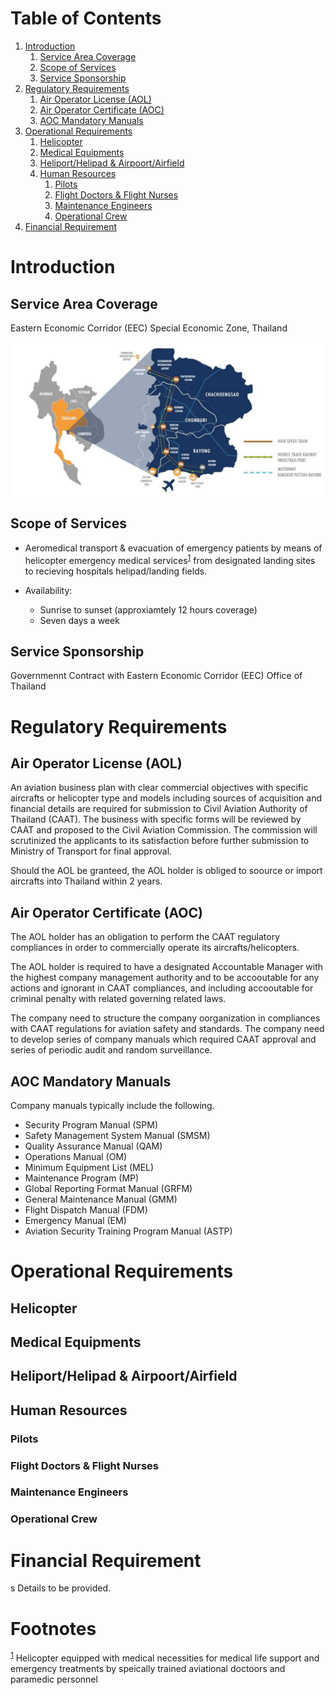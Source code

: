 
# Table of Contents

1.  [Introduction](#orgec4b600)
    1.  [Service Area Coverage](#org9c5a6da)
    2.  [Scope of Services](#orga6fe940)
    3.  [Service Sponsorship](#orge91e27a)
2.  [Regulatory Requirements](#org12efa03)
    1.  [Air Operator License (AOL)](#org4e32d7e)
    2.  [Air Operator Certificate (AOC)](#org2a4c3cf)
    3.  [AOC Mandatory Manuals](#orgcf9cd3d)
3.  [Operational Requirements](#org66aacf3)
    1.  [Helicopter](#orge8af71d)
    2.  [Medical Equipments](#org187fe8f)
    3.  [Heliport/Helipad & Airpoort/Airfield](#org27829fd)
    4.  [Human Resources](#org205104a)
        1.  [Pilots](#org5fca76e)
        2.  [Flight Doctors & Flight Nurses](#orge9dab97)
        3.  [Maintenance Engineers](#org846f36f)
        4.  [Operational Crew](#org9448681)
4.  [Financial Requirement](#orgc416525)



<a id="orgec4b600"></a>

# Introduction


<a id="org9c5a6da"></a>

## Service Area Coverage

Eastern Economic Corridor (EEC) Special Economic Zone, Thailand

![img](./eec_photo1.jpg)


<a id="orga6fe940"></a>

## Scope of Services

-   Aeromedical transport & evacuation of emergency patients by means of helicopter emergency medical services<sup><a id="fnr.1" class="footref" href="#fn.1">1</a></sup> from designated landing sites to recieving hospitals helipad/landing fields.

-   Availability:
    -   Sunrise to sunset (approxiamtely 12 hours coverage)
    -   Seven days a week


<a id="orge91e27a"></a>

## Service Sponsorship

Governmennt Contract with Eastern Economic Corridor (EEC) Office of Thailand


<a id="org12efa03"></a>

# Regulatory Requirements


<a id="org4e32d7e"></a>

## Air Operator License (AOL)

An aviation business plan with clear commercial objectives with specific aircrafts or helicopter type and models including sources of acquisition and financial details are required for submission to Civil Aviation Authority of Thailand (CAAT). The business with specific forms will be reviewed by CAAT and proposed to the Civil Aviation Commission. The commission will scrutinized the applicants to its satisfaction before further submission to Ministry of Transport for final approval.

Should the AOL be granteed, the AOL holder is obliged to soource or import aircrafts into Thailand within 2 years.


<a id="org2a4c3cf"></a>

## Air Operator Certificate (AOC)

The AOL holder has an obligation to perform the CAAT regulatory compliances in order to commercially operate its aircrafts/helicopters.

The AOL holder is required to have a designated Accountable Manager with the highest company management authority and to be accooutable for any actions and ignorant in CAAT compliances, and including accooutable for criminal penalty with related governing related laws.

The company need to structure the company oorganization in compliances with CAAT regulations for aviation safety and standards. The company need to develop series of company manuals which required CAAT approval and series of periodic audit and random surveillance.


<a id="orgcf9cd3d"></a>

## AOC Mandatory Manuals

Company manuals typically include the following.

-   Security Program Manual (SPM)
-   Safety Management System Manual (SMSM)
-   Quality Assurance Manual (QAM)
-   Operations Manual (OM)
-   Minimum Equipment List (MEL)
-   Maintenance Program (MP)
-   Global Reporting Format Manual (GRFM)
-   General Maintenance Manual (GMM)
-   Flight Dispatch Manual (FDM)
-   Emergency Manual (EM)
-   Aviation Security Training Program Manual (ASTP)


<a id="org66aacf3"></a>

# Operational Requirements


<a id="orge8af71d"></a>

## Helicopter


<a id="org187fe8f"></a>

## Medical Equipments


<a id="org27829fd"></a>

## Heliport/Helipad & Airpoort/Airfield


<a id="org205104a"></a>

## Human Resources


<a id="org5fca76e"></a>

### Pilots


<a id="orge9dab97"></a>

### Flight Doctors & Flight Nurses


<a id="org846f36f"></a>

### Maintenance Engineers


<a id="org9448681"></a>

### Operational Crew


<a id="orgc416525"></a>

# Financial Requirement

s
Details to be provided.


# Footnotes

<sup><a id="fn.1" href="#fnr.1">1</a></sup> Helicopter equipped with medical necessities for medical life support and emergency treatments by speically trained aviational doctoors and paramedic personnel
